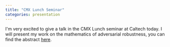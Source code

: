 ```yaml
---
title: "CMX Lunch Seminar"
categories: presentation
---
```


I'm very excited to give a talk in the CMX Lunch seminar at Caltech today. I will present my work on the mathematics of adversarial robustness, you can find the abstract [here](https://www.caltech.edu/campus-life-events/calendar/cmx-lunch-seminar-44).